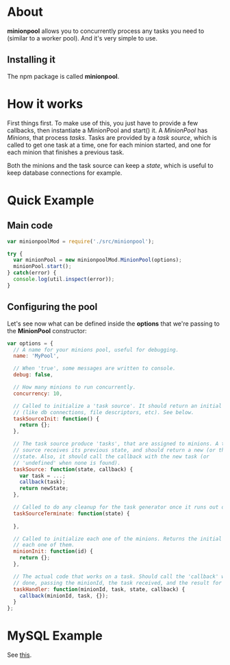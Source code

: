 # About
**minionpool** allows you to concurrently process any tasks you need to (similar to
a worker pool). And it's very simple to use.

## Installing it
The npm package is called **minionpool**.

# How it works
First things first. To make use of this, you just have to provide a few callbacks,
then instantiate a MinionPool and start() it. A *MinionPool* has
*Minions*, that process *tasks*. Tasks are provided by a *task source*, which
is called to get one task at a time, one for each minion started, and one for
each minion that finishes a previous task.

Both the minions and the task source can keep a *state*, which is useful to keep
database connections for example. 

# Quick Example

## Main code
```js
var minionpoolMod = require('./src/minionpool');

try {
  var minionPool = new minionpoolMod.MinionPool(options);
  minionPool.start();
} catch(error) {
  console.log(util.inspect(error));
}
```

## Configuring the pool
Let's see now what can be defined inside the **options** that we're passing to
the **MinionPool** constructor:

```js
var options = {
  // A name for your minions pool, useful for debugging.
  name: 'MyPool',

  // When 'true', some messages are written to console.
  debug: false,

  // How many minions to run concurrently.
  concurrency: 10,

  // Called to initialize a 'task source'. It should return an initial 'state'
  // (like db connections, file descriptors, etc). See below.
  taskSourceInit: function() {
    return {};
  },

  // The task source produce 'tasks', that are assigned to minions. A task
  // source receives its previous state, and should return a new (or the same)
  //state. Also, it should call the callback with the new task (or
  // 'undefined' when none is found).
  taskSource: function(state, callback) {
    var task = ...;
    callback(task);
    return newState;
  },

  // Called to do any cleanup for the task generator once it runs out of tasks.
  taskSourceTerminate: function(state) {
    
  },

  // Called to initialize each one of the minions. Returns the initial state for
  // each one of them.
  minionInit: function(id) {
    return {};
  },

  // The actual code that works on a task. Should call the 'callback' when
  // done, passing the minionId, the task received, and the result for that task.
  taskHandler: function(minionId, task, state, callback) {
    callback(minionId, task, {});
  }
};
```

# MySQL Example
See [this](https://github.com/marcelog/minions/tree/master/examples/mysql.js).
